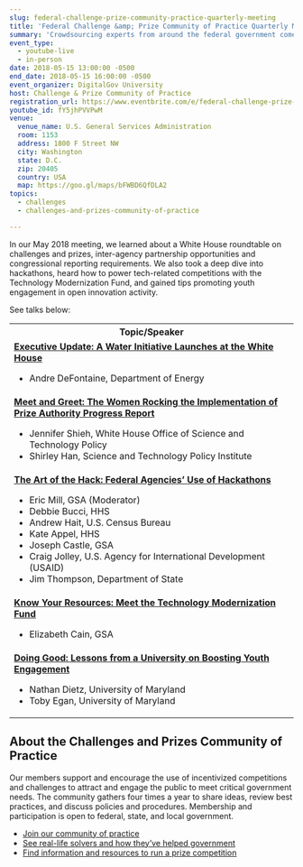 ```yaml
---
slug: federal-challenge-prize-community-practice-quarterly-meeting
title: 'Federal Challenge &amp; Prize Community of Practice Quarterly Meeting'
summary: 'Crowdsourcing experts from around the federal government come together to discuss trends, success stories and lessons learned in the use of competitions.'
event_type:
  - youtube-live
  - in-person
date: 2018-05-15 13:00:00 -0500
end_date: 2018-05-15 16:00:00 -0500
event_organizer: DigitalGov University
host: Challenge & Prize Community of Practice
registration_url: https://www.eventbrite.com/e/federal-challenge-prize-community-of-practice-quarterly-meeting-registration-45447663184
youtube_id: fY5jhPVVPwM
venue:
  venue_name: U.S. General Services Administration
  room: 1153
  address: 1800 F Street NW
  city: Washington
  state: D.C.
  zip: 20405
  country: USA
  map: https://goo.gl/maps/bFWBD6QfDLA2
topics:
  - challenges
  - challenges-and-prizes-community-of-practice

---
```


In our May 2018 meeting, we learned about a White House roundtable on challenges and prizes, inter-agency partnership opportunities and congressional reporting requirements. We also took a deep dive into hackathons, heard how to power tech-related competitions with the Technology Modernization Fund, and gained tips promoting youth engagement in open innovation activity.

See talks below:

<table>
  <tr>
    <th>Topic/Speaker</th>
  </tr>
    <td><strong><a href="https://www.youtube.com/watch?v=fY5jhPVVPwM&feature=youtu.be#t=4m55s">Executive Update: A Water Initiative Launches at the White House</a></strong><ul><li>Andre DeFontaine, Department of Energy </li></ul></td>
  </tr>
  <tr>
    <td><strong><a href="https://youtu.be/fY5jhPVVPwM#t=20m15s">Meet and Greet: The Women Rocking the Implementation of Prize Authority Progress Report</a></strong><ul><li>Jennifer Shieh, White House Office of Science and Technology Policy</li><li>Shirley Han, Science and Technology Policy Institute</li></ul></td>
  </tr>
  <tr>
    <td><strong> <a href="https://youtu.be/fY5jhPVVPwM#t=25m15s">The Art of the Hack: Federal Agencies’ Use of Hackathons</a></strong><ul><li>Eric Mill, GSA (Moderator)</li><li>Debbie Bucci, HHS</li><li>Andrew Hait, U.S. Census Bureau</li><li>Kate Appel, HHS</li><li>Joseph Castle, GSA</li><li>Craig Jolley, U.S. Agency for International Development (USAID)</li><li>Jim Thompson, Department of State</li></ul></td>
    </tr>
  <tr>
    <td><strong><a href="https://youtu.be/fY5jhPVVPwM#t=1h45m20s">Know Your Resources: Meet the Technology Modernization Fund</a></strong><ul><li>Elizabeth Cain, GSA</li></ul></td>
  </tr>
  <tr>
    <td><strong><a href="https://youtu.be/fY5jhPVVPwM#t=1h59m30s">Doing Good: Lessons from a University on Boosting Youth Engagement</a></strong><ul><li>Nathan Dietz, University of Maryland</li><li>Toby Egan, University of Maryland</li></ul></td>
  </tr>
</table>


## About the Challenges and Prizes Community of Practice

Our members support and encourage the use of incentivized competitions and challenges to attract and engage the public to meet critical government needs. The community gathers four times a year to share ideas, review best practices, and discuss policies and procedures. Membership and participation is open to federal, state, and local government.

- [Join our community of practice](https://www.digitalgov.gov/communities/challenges-prizes/)
- [See real-life solvers and how they’ve helped government](https://www.challenge.gov/prizewire/)
- [Find information and resources to run a prize competition](https://www.challenge.gov/toolkit/)
